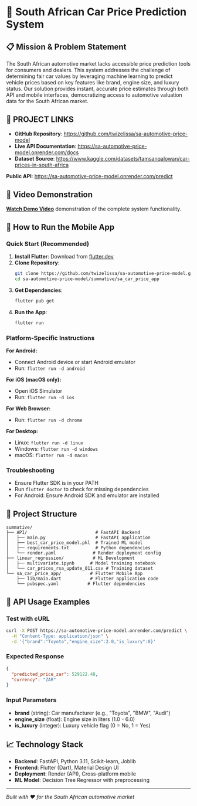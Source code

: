 # 🚗 South African Car Price Prediction System

## 📋 **Mission & Problem Statement**

The South African automotive market lacks accessible price prediction tools for consumers and dealers. This system addresses the challenge of determining fair car values by leveraging machine learning to predict vehicle prices based on key features like brand, engine size, and luxury status. Our solution provides instant, accurate price estimates through both API and mobile interfaces, democratizing access to automotive valuation data for the South African market.

## 🔗 **PROJECT LINKS**

- **GitHub Repository**: https://github.com/twizelissa/sa-automotive-price-model
- **Live API Documentation**: https://sa-automotive-price-model.onrender.com/docs
- **Dataset Source**: https://www.kaggle.com/datasets/tamsanqalowan/car-prices-in-south-africa


**Public API**: https://sa-automotive-price-model.onrender.com/predict


## 🎥 **Video Demonstration**

[**Watch Demo Video**](https://www.youtube.com/watch?v=AUM9ZroiLzs) demonstration of the complete system functionality.

## 📱 **How to Run the Mobile App**

### **Quick Start (Recommended)**
1. **Install Flutter**: Download from [flutter.dev](https://flutter.dev/docs/get-started/install)
2. **Clone Repository**: 
   ```bash
   git clone https://github.com/twizelissa/sa-automotive-price-model.git
   cd sa-automotive-price-model/summative/sa_car_price_app
   ```
3. **Get Dependencies**: 
   ```bash
   flutter pub get
   ```
4. **Run the App**: 
   ```bash
   flutter run
   ```

### **Platform-Specific Instructions**

**For Android:**
- Connect Android device or start Android emulator
- Run: `flutter run -d android`

**For iOS (macOS only):**
- Open iOS Simulator
- Run: `flutter run -d ios`

**For Web Browser:**
- Run: `flutter run -d chrome`

**For Desktop:**
- Linux: `flutter run -d linux`
- Windows: `flutter run -d windows`
- macOS: `flutter run -d macos`

### **Troubleshooting**
- Ensure Flutter SDK is in your PATH
- Run `flutter doctor` to check for missing dependencies
- For Android: Ensure Android SDK and emulator are installed

## 📁 **Project Structure**

```
summative/
├── API/                          # FastAPI Backend
│   ├── main.py                   # FastAPI application
│   ├── best_car_price_model.pkl  # Trained ML model
│   ├── requirements.txt          # Python dependencies
│   └── render.yaml              # Render deployment config
├── linear_regression/           # ML Development
│   ├── multivariate.ipynb      # Model training notebook
│   └── car_prices_rsa_update_011.csv # Training dataset
└── sa_car_price_app/           # Flutter Mobile App
    ├── lib/main.dart           # Flutter application code
    └── pubspec.yaml           # Flutter dependencies
```

## 🚀 **API Usage Examples**

### **Test with cURL**
```bash
curl -X POST https://sa-automotive-price-model.onrender.com/predict \
  -H "Content-Type: application/json" \
  -d '{"brand":"Toyota","engine_size":2.0,"is_luxury":0}'
```

### **Expected Response**
```json
{
  "predicted_price_zar": 529122.48,
  "currency": "ZAR"
}
```

### **Input Parameters**
- **brand** (string): Car manufacturer (e.g., "Toyota", "BMW", "Audi")
- **engine_size** (float): Engine size in liters (1.0 - 6.0)
- **is_luxury** (integer): Luxury vehicle flag (0 = No, 1 = Yes)

## 📈 **Technology Stack**

- **Backend**: FastAPI, Python 3.11, Scikit-learn, Joblib
- **Frontend**: Flutter (Dart), Material Design UI
- **Deployment**: Render (API), Cross-platform mobile
- **ML Model**: Decision Tree Regressor with preprocessing

---

*Built with ❤️ for the South African automotive market*


